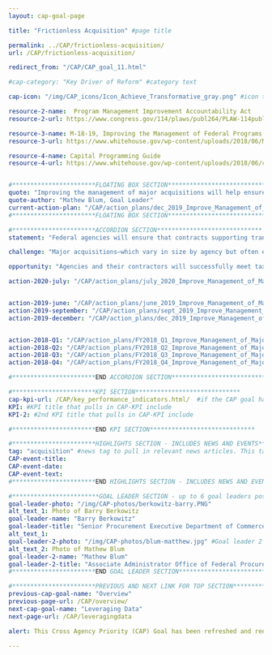 ```yaml
---
layout: cap-goal-page

title: "Frictionless Acquisition" #page title

permalink: ../CAP/frictionless-acquisition/
url: /CAP/frictionless-acquisition/

redirect_from: "/CAP/CAP_goal_11.html"

#cap-category: "Key Driver of Reform" #category text

cap-icon: "/img/CAP_icons/Icon_Achieve_Transformative_gray.png" #icon that appears next to title

resource-2-name:  Program Management Improvement Accountability Act
resource-2-url: https://www.congress.gov/114/plaws/publ264/PLAW-114publ264.pdf

resource-3-name: M-18-19, Improving the Management of Federal Programs and Projects through Implementing the Program Management Improvement Accountability Act
resource-3-url: https://www.whitehouse.gov/wp-content/uploads/2018/06/M-18-19.pdf

resource-4-name: Capital Programming Guide
resource-4-url: https://www.whitehouse.gov/wp-content/uploads/2018/06/capital_programming_guide.pdf


#***********************FLOATING BOX SECTION*****************************
quote: "Improving the management of major acquisitions will help ensure taxpayer dollars fund agency missions instead of expensive overruns and project failures." #appears in the gray text box
quote-author: "Mathew Blum, Goal Leader"
current-action-plan: "/CAP/action_plans/dec_2019_Improve_Management_of_Major_Acquisitions.pdf"
#***********************FLOATING BOX SECTION*****************************

#***********************ACCORDION SECTION*****************************
statement: "Federal agencies will ensure that contracts supporting transformative and other priority projects will meet or beat delivery schedules, provide exceptional customer service, and achieve savings or cost avoidance for the taxpayer." #first accordion text

challenge: "Major acquisitions—which vary in size by agency but often exceed $50 million—account for approximately one-third of annual Federal spend on contracts. These large contracts frequently support projects meant to transform areas of critical need. Yet major acquisitions often fail to achieve their goals because many Federal managers lack the program management and acquisition skills required to successfully manage and integrate large and complex acquisitions into their projects. These shortcomings are compounded by complex acquisition rules that reward compliance over creativity and results." #second accordion text

opportunity: "Agencies and their contractors will successfully meet taxpayer expectations and performance goals on key transformational projects across the Government—from upgrading hospitals to better meet veterans needs to integrating technology into conducting a modern and efficient census to achieving IT modernization needs for a 21st century Government. " #third accordion text

action-2020-july: "/CAP/action_plans/july_2020_Improve_Management_of_Major_Acquisitions.pdf"


action-2019-june: "/CAP/action_plans/june_2019_Improve_Management_of_Major_Acquisitions.pdf"
action-2019-september: "/CAP/action_plans/sept_2019_Improve_Management_of_Major_Acquisitions.pdf"
action-2019-december: "/CAP/action_plans/dec_2019_Improve_Management_of_Major_Acquisitions.pdf"


action-2018-Q1: "/CAP/action_plans/FY2018_Q1_Improve_Management_of_Major_Acquisitions.pdf"
action-2018-Q2: "/CAP/action_plans/FY2018_Q2_Improve_Management_of_Major_Acquisitions.pdf"
action-2018-Q3: "/CAP/action_plans/FY2018_Q3_Improve_Management_of_Major_Acquisitions.pdf"
action-2018-Q4: "/CAP/action_plans/FY2018_Q4_Improve_Management_of_Major_Acquisitions.pdf"

#***********************END ACCORDION SECTION*****************************

#***********************KPI SECTION*****************************
cap-kpi-url: /CAP/key_performance_indicators.html/  #if the CAP goal has a KPI, it will appear as a button under the title. The button links to the KPI accordion section
KPI: #KPI title that pulls in CAP-KPI include
KPI-2: #2nd KPI title that pulls in CAP-KPI include

#***********************END KPI SECTION*****************************

#***********************HIGHLIGHTS SECTION - INCLUDES NEWS AND EVENTS*****************************
tag: "acquisition" #news tag to pull in relevant news articles. This tag needs to be included in the "post" front matter
CAP-event-title:
CAP-event-date:
CAP-event-text:
#***********************END HIGHLIGHTS SECTION - INCLUDES NEWS AND EVENTS*****************************

#************************GOAL LEADER SECTION - up to 6 goal leaders possible by creating up to 6 sections below***************************
goal-leader-photo: "/img/CAP-photos/berkowitz-barry.PNG"
alt_text_1: Photo of Barry Berkowitz
goal-leader-name: "Barry Berkowitz"
goal-leader-title: "Senior Procurement Executive Department of Commerce, Department of Commerce"
alt_text_1:
goal-leader-2-photo: "/img/CAP-photos/blum-matthew.jpg" #Goal leader 2
alt_text_2: Photo of Mathew Blum
goal-leader-2-name: "Mathew Blum"
goal-leader-2-title: "Associate Administrator Office of Federal Procurement Policy, Office of Management and Budget"
#***********************END GOAL LEADER SECTION*****************************8

#***********************PREVIOUS AND NEXT LINK FOR TOP SECTION*****************************8
previous-cap-goal-name: "Overview"
previous-page-url: /CAP/overview/
next-cap-goal-name: "Leveraging Data"
next-page-url: /CAP/leveragingdata

alert: This Cross Agency Priority (CAP) Goal has been refreshed and renamed to Frictionless Acquisition.

---  
```

